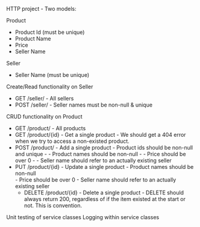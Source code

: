 HTTP project - Two models: 

Product 
 - Product Id (must be unique) 
 - Product Name 
 - Price 
 - Seller Name 

Seller 
 - Seller Name (must be unique)

Create/Read functionality on Seller 
 - GET /seller/ - All sellers 
 - POST /seller/ - Seller names must be non-null & unique 

CRUD functionality on Product 
 - GET /product/ - All products
 - GET /product/{id} - Get a single product 
        - We should get a 404 error when we try to access a non-existed product. 
 - POST /product/ - Add a single product 
        - Product ids should be non-null and unique - 
        - Product names should be non-null - 
        - Price should be over 0 - 
        - Seller name should refer to an actually existing seller
- PUT /product/{id} - Update a single product 
        - Product names should be non-null  
        - Price should be over 0 
        - Seller name should refer to an actually existing seller
  - DELETE /product/{id} - Delete a single product 
         - DELETE should always return 200, regardless of if the item existed at the start or not. 
            This is convention.

Unit testing of service classes 
Logging within service classes